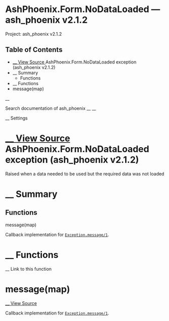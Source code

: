 # AshPhoenix.Form.NoDataLoaded — ash_phoenix v2.1.2

Project: ash_phoenix v2.1.2

## Table of Contents

- [ __ View Source ](external_link) AshPhoenix.Form.NoDataLoaded exception (ash_phoenix v2.1.2)
- __ Summary
  - Functions
- __ Functions
- message(map)

__

Search documentation of ash_phoenix __ __

__ Settings

#  [ __ View Source ](external_link) AshPhoenix.Form.NoDataLoaded exception (ash_phoenix v2.1.2)

Raised when a data needed to be used but the required data was not loaded

#  __ Summary

##  Functions

message(map)

Callback implementation for [`Exception.message/1`](external_link).

#  __ Functions

__ Link to this function

# message(map)

[ __ View Source ](external_link)

Callback implementation for [`Exception.message/1`](external_link).
